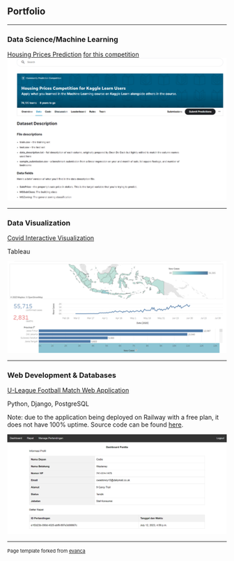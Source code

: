## Portfolio

---
### Data Science/Machine Learning
[Housing Prices Prediction](/files/exercise-pipelines.ipynb)
<a href="https://www.kaggle.com/competitions/home-data-for-ml-course/overview">for this competition</a>
<img src="images/housingprices_thumbnail.png?raw=true"/>

---
### Data Visualization
[Covid Interactive Visualization](https://public.tableau.com/shared/PCPFQ3PY6?:display_count=n&:origin=viz_share_link)
<p>Tableau</p>
<img src="images/covidviz_thumbnail.png?raw=true"/>

---
### Web Development & Databases 
[U-League Football Match Web Application](https://tk4basdat-production.up.railway.app/authentication/landing)
<p>Python, Django, PostgreSQL</p>
<p>
Note: due to the application being deployed on Railway with a free plan, it does not have 100% uptime. Source code can be found <a href="https://github.com/amrul-hzz/u-league">here</a>.
</p>
<img src="images/uleague_thumbnail.png?raw=true"/>

---
<p style="font-size:11px">Page template forked from <a href="https://github.com/evanca/quick-portfolio">evanca</a></p>
<!-- Remove above link if you don't want to attibute -->
